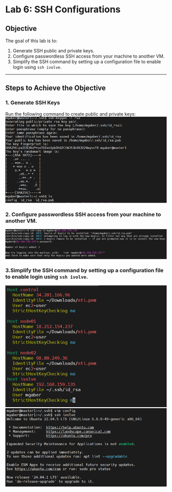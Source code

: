 # Lab 6: SSH Configurations

## Objective
The goal of this lab is to:
1. Generate SSH public and private keys.
2. Configure passwordless SSH access from your machine to another VM.
3. Simplify the SSH command by setting up a configuration file to enable login using `ssh ivolve`.

---

## Steps to Achieve the Objective

### 1. Generate SSH Keys
Run the following command to create public and private keys:
![Create ssh key](photos/1.png)
### 2. Configure passwordless SSH access from your machine to another VM.
![ssh-copy-id for the public key](photos/2.png)
### 3.Simplify the SSH command by setting up a configuration file to enable login using `ssh ivolve`.

![modify the config file](photos/3.png)
![final result](photos/4.png)
